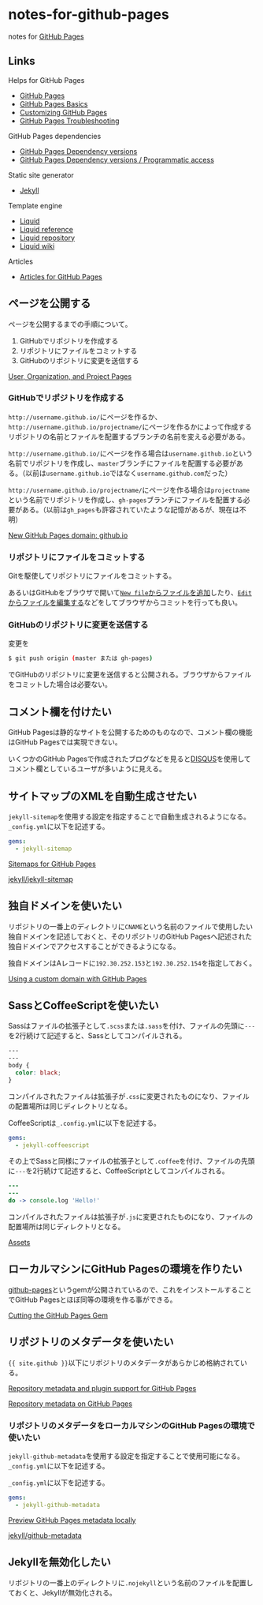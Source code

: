 # notes-for-github-pages

notes for [GitHub Pages](https://pages.github.com/)

## Links

Helps for GitHub Pages

- [GitHub Pages](https://pages.github.com/)
- [GitHub Pages Basics](https://help.github.com/categories/github-pages-basics/)
- [Customizing GitHub Pages](https://help.github.com/categories/customizing-github-pages/)
- [GitHub Pages Troubleshooting](https://help.github.com/categories/github-pages-troubleshooting/)

GitHub Pages dependencies

- [GitHub Pages Dependency versions](https://pages.github.com/versions/)
- [GitHub Pages Dependency versions / Programmatic access](https://pages.github.com/versions.json)

Static site generator

- [Jekyll](https://jekyllrb.com/)

Template engine

- [Liquid](https://shopify.github.io/liquid/)
- [Liquid reference](https://docs.shopify.com/themes/liquid)
- [Liquid repository](https://github.com/Shopify/liquid/)
- [Liquid wiki](https://github.com/Shopify/liquid/wiki)

Articles

- [Articles for GitHub Pages](https://github.com/blog/search?utf8=%E2%9C%93&q=github+pages)

## ページを公開する

ページを公開するまでの手順について。

1. GitHubでリポジトリを作成する
2. リポジトリにファイルをコミットする
3. GitHubのリポジトリに変更を送信する

[User, Organization, and Project Pages](https://help.github.com/articles/user-organization-and-project-pages/)

### GitHubでリポジトリを作成する

`http://username.github.io/`にページを作るか、`http://username.github.io/projectname/`にページを作るかによって作成するリポジトリの名前とファイルを配置するブランチの名前を変える必要がある。

`http://username.github.io/`にページを作る場合は`username.github.io`という名前でリポジトリを作成し、`master`ブランチにファイルを配置する必要がある。（以前は`username.github.io`ではなく`username.github.com`だった）

`http://username.github.io/projectname/`にページを作る場合は`projectname`という名前でリポジトリを作成し、`gh-pages`ブランチにファイルを配置する必要がある。（以前は`gh_pages`も許容されていたような記憶があるが、現在は不明）

[New GitHub Pages domain: github.io](https://github.com/blog/1452-new-github-pages-domain-github-io)

### リポジトリにファイルをコミットする

Gitを駆使してリポジトリにファイルをコミットする。

あるいはGitHubをブラウザで開いて[`New file`からファイルを追加](https://help.github.com/articles/creating-new-files/)したり、[`Edit`からファイルを編集する](https://help.github.com/articles/editing-files-in-your-repository/)などをしてブラウザからコミットを行っても良い。

### GitHubのリポジトリに変更を送信する

変更を

```sh
$ git push origin (master または gh-pages)
```

でGitHubのリポジトリに変更を送信すると公開される。ブラウザからファイルをコミットした場合は必要ない。

## コメント欄を付けたい

GitHub Pagesは静的なサイトを公開するためのものなので、コメント欄の機能はGitHub Pagesでは実現できない。

いくつかのGitHub Pagesで作成されたブログなどを見ると[DISQUS](https://disqus.com/)を使用してコメント欄としているユーザが多いように見える。

## サイトマップのXMLを自動生成させたい

`jekyll-sitemap`を使用する設定を指定することで自動生成されるようになる。`_config.yml`に以下を記述する。

```yaml
gems:
  - jekyll-sitemap
```

[Sitemaps for GitHub Pages](https://help.github.com/articles/sitemaps-for-github-pages/)

[jekyll/jekyll-sitemap](https://github.com/jekyll/jekyll-sitemap)

## 独自ドメインを使いたい

リポジトリの一番上のディレクトリに`CNAME`という名前のファイルで使用したい独自ドメインを記述しておくと、そのリポジトリのGitHub Pagesへ記述された独自ドメインでアクセスすることができるようになる。

独自ドメインはAレコードに`192.30.252.153`と`192.30.252.154`を指定しておく。

[Using a custom domain with GitHub Pages](https://help.github.com/articles/using-a-custom-domain-with-github-pages/)

## SassとCoffeeScriptを使いたい

Sassはファイルの拡張子として`.scss`または`.sass`を付け、ファイルの先頭に`---`を2行続けて記述すると、Sassとしてコンパイルされる。

```scss
---
---
body {
  color: black;
}
```

コンパイルされたファイルは拡張子が`.css`に変更されたものになり、ファイルの配置場所は同じディレクトリとなる。

CoffeeScriptは`_.config.yml`に以下を記述する。

```yaml
gems:
  - jekyll-coffeescript
```

その上でSassと同様にファイルの拡張子として`.coffee`を付け、ファイルの先頭に`---`を2行続けて記述すると、CoffeeScriptとしてコンパイルされる。

```coffee
---
---
do -> console.log 'Hello!'
```

コンパイルされたファイルは拡張子が`.js`に変更されたものになり、ファイルの配置場所は同じディレクトリとなる。

[Assets](http://jekyllrb.com/docs/assets/)

## ローカルマシンにGitHub Pagesの環境を作りたい

[github-pages](https://rubygems.org/gems/github-pages)というgemが公開されているので、これをインストールすることでGitHub Pagesとほぼ同等の環境を作る事ができる。

[Cutting the GitHub Pages Gem](https://github.com/blog/1581-cutting-the-github-pages-gem)

## リポジトリのメタデータを使いたい

`{{ site.github }}`以下にリポジトリのメタデータがあらかじめ格納されている。

[Repository metadata and plugin support for GitHub Pages](https://github.com/blog/1797-repository-metadata-and-plugin-support-for-github-pages)

[Repository metadata on GitHub Pages](https://help.github.com/articles/repository-metadata-on-github-pages/)

### リポジトリのメタデータをローカルマシンのGitHub Pagesの環境で使いたい

`jekyll-github-metadata`を使用する設定を指定することで使用可能になる。`_config.yml`に以下を記述する。

`_config.yml`に以下を記述する。

```yaml
gems:
  - jekyll-github-metadata
```

[Preview GitHub Pages metadata locally](https://github.com/blog/2154-preview-github-pages-metadata-locally)

[jekyll/github-metadata](https://github.com/jekyll/github-metadata)

## Jekyllを無効化したい

リポジトリの一番上のディレクトリに`.nojekyll`という名前のファイルを配置しておくと、Jekyllが無効化される。
